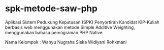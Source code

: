 # spk-metode-saw-php

Aplikasi Sistem Pedukung Keputusan (SPK) Penyortiran Kandidat KIP-Kuliah berbasis web menggunakan metode Simple Additive Weighting, menggunakan bahasa pemograman PHP Native

Nama Kelompok :
Wahyu Nugraha
Siska Widiyani
Rohkmani
